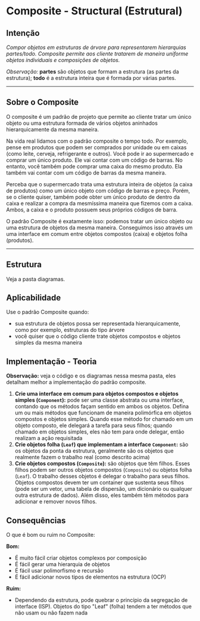 # Composite - Structural (Estrutural)

## Intenção

*Compor objetos em estruturas de árvore para representarem hierarquias partes/todo. Composite permite aos cliente tratarem de maneira uniforme objetos individuais e composições de objetos.*

*Observação:* **partes** são objetos que formam a estrutura (as partes da estrutura); **todo** é a estrutura inteira que é formada por várias partes.

---

## Sobre o Composite

O composite é um padrão de projeto que permite ao cliente tratar um único objeto ou uma estrutura formada de vários objetos aninhados hierarquicamente da mesma maneira.

Na vida real lidamos com o padrão composite o tempo todo. Por exemplo, pense em produtos que podem ser comprados por unidade ou em caixas (como leite, cerveja, refrigerante e outros). Você pode ir ao supermercado e comprar um único produto. Ele vai contar com um código de barras. No entanto, você também pode comprar uma caixa do mesmo produto. Ela também vai contar com um código de barras da mesma maneira.

Perceba que o supermercado trata uma estrutura inteira de objetos (a caixa de produtos) como um único objeto com código de barras e preço. Porém, se o cliente quiser, também pode obter um único produto de dentro da caixa e realizar a compra da mesmíssima maneira que fizemos com a caixa. Ambos, a caixa e o produto possuem seus próprios códigos de barra.

O padrão Composite é exatamente isso: podemos tratar um único objeto ou uma estrutura de objetos da mesma maneira. Conseguimos isso através um uma interface em comum entre objetos compostos (caixa) e objetos folha (produtos).

---

## Estrutura

Veja a pasta diagramas.

## Aplicabilidade

Use o padrão Composite quando:

- sua estrutura de objetos possa ser representada hierarquicamente, como por exemplo, estruturas do tipo árvore
- você quiser que o código cliente trate objetos compostos e objetos simples da mesma maneira

## Implementação - Teoria

**Observação:** veja o código e os diagramas nessa mesma pasta, eles detalham melhor a implementação do padrão composite.

1. **Crie uma interface em comum para objetos compostos e objetos simples (`Component`):** pode ser uma classe abstrata ou uma interface, contando que os métodos façam sentido em ambos os objetos. Defina um ou mais métodos que funcionam de maneira polimórfica em objetos compostos e objetos simples. Quando esse método for chamado em um objeto composto, ele delegará a tarefa para seus filhos; quando chamado em objetos simples, eles não tem para onde delegar, então realizam a ação requisitada
2. **Crie objetos folha (`Leaf`) que implementam a interface `Component`:** são os objetos da ponta da estrutura, geralmente são os objetos que realmente fazem o trabalho real (como descrito acima)  
3. **Crie objetos compostos (`Composite`):** são objetos que têm filhos. Esses filhos podem ser outros objetos compostos (`Composite`) ou objetos folha (`Leaf`). O trabalho desses objetos é delegar o trabalho para seus filhos. Objetos compostos devem ter um container que sustenta seus filhos (pode ser um vetor, uma tabela de dispersão, um dicionário ou qualquer outra estrutura de dados). Além disso, eles também têm métodos para adicionar e remover novos filhos.

## Consequências

O que é bom ou ruim no Composite:

**Bom:**
- É muito fácil criar objetos complexos por composição
- É fácil gerar uma hierarquia de objetos
- É fácil usar polimorfismo e recursão
- É fácil adicionar novos tipos de elementos na estrutura (OCP)

**Ruim:**
- Dependendo da estrutura, pode quebrar o princípio da segregação de interface (ISP). Objetos do tipo "Leaf" (folha) tendem a ter métodos que não usam ou não fazem nada